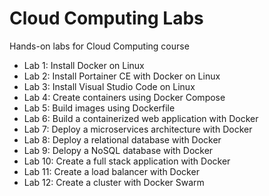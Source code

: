  # Cloud Computing Labs
 Hands-on labs for Cloud Computing course 
- Lab 1: Install Docker on Linux
- Lab 2: Install Portainer CE with Docker on Linux
- Lab 3: Install Visual Studio Code on Linux
- Lab 4: Create containers using Docker Compose
- Lab 5: Build images using Dockerfile
- Lab 6: Build a containerized web application with Docker
- Lab 7: Deploy a microservices architecture with Docker
- Lab 8: Deploy a relational database with Docker
- Lab 9: Delopy a NoSQL database with Docker
- Lab 10: Create a full stack application with Docker
- Lab 11: Create a load balancer with Docker 
- Lab 12: Create a cluster with Docker Swarm
